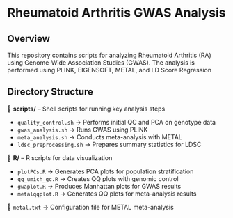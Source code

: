 # Rheumatoid Arthritis GWAS Analysis  

## Overview  
This repository contains scripts for analyzing Rheumatoid Arthritis (RA) using Genome-Wide Association Studies (GWAS). The analysis is performed using PLINK, EIGENSOFT, METAL, and LD Score Regression

## Directory Structure  
📂 **scripts/** – Shell scripts for running key analysis steps  
- `quality_control.sh` → Performs initial QC and PCA on genotype data  
- `gwas_analysis.sh` → Runs GWAS using PLINK  
- `meta_analysis.sh` → Conducts meta-analysis with METAL  
- `ldsc_preprocessing.sh` → Prepares summary statistics for LDSC  

📂 **R/** – R scripts for data visualization  
- `plotPCs.R` → Generates PCA plots for population stratification  
- `qq_umich_gc.R` → Creates QQ plots with genomic control  
- `gwaplot.R` → Produces Manhattan plots for GWAS results  
- `metalqqplot.R` → Generates QQ plots for meta-analysis results  

📄 `metal.txt` → Configuration file for METAL meta-analysis  
